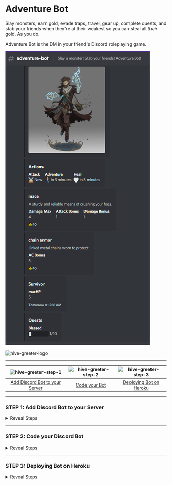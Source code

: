 # Adventure Bot

Slay monsters, earn gold, evade traps, travel, gear up, complete quests, and stab your friends when they're at their weakest so you can steal all _their_ gold. As you do.

Adventure Bot is the DM in your friend's Discord roleplaying game.

![](./images/inspect-example.png)


<img src="https://user-images.githubusercontent.com/24829816/87224966-7c89b180-c39a-11ea-93c9-5be0c46b96da.png" alt="hive-greeter-logo">

***

| ![hive-greeter-step-1](https://user-images.githubusercontent.com/24829816/87225783-641c9580-c3a0-11ea-9440-b7e931357937.png)| ![hive-greeter-step-2](https://user-images.githubusercontent.com/24829816/87225787-67178600-c3a0-11ea-9013-84afad26b5b2.png) | ![hive-greeter-step-3](https://user-images.githubusercontent.com/24829816/87225790-67b01c80-c3a0-11ea-97c6-7c4f6e089fd8.png)|
| :-: | :-: | :-: |
| [Add Discord Bot to your Server](#step-1-add-discord-bot-to-your-server) | [Code your Bot](#step-2-code-your-discord-bot) | [Deploying Bot on Heroku](#step-3-deploying-bot-on-heroku) |

***

### STEP 1: Add Discord Bot to your Server
<details>
<summary>Reveal Steps</summary>
<br>
  
| Screens | Steps |
| :---: | :-- |
| ![image](https://user-images.githubusercontent.com/24829816/87160923-cdcf6d80-c2d4-11ea-9a0b-dd489829bd70.png) | 1. Open Discord developers [portal](https://discord.com/developers/applications/)<br><br>Click `New Application` |
| ![image](https://user-images.githubusercontent.com/24829816/87163841-040eec00-c2d9-11ea-8564-75dc5d982dfa.png) | 2. Give your BOT a new name and click `Create` |
| ![image](https://user-images.githubusercontent.com/24829816/87161737-002d9a80-c2d6-11ea-9676-6c5d3c91f01f.png)| 3. Customize your bot by giving an Image and description.|
| ![image](https://user-images.githubusercontent.com/24829816/87161999-60bcd780-c2d6-11ea-85e1-7fb7fdafbfde.png)| 4. Under the `Bot` tab, click `Add Bot` |
|![image](https://user-images.githubusercontent.com/24829816/87162504-138d3580-c2d7-11ea-80dd-389fe6c1da1e.png) | 5. Set `Icon` and `Username` 
| ![image](https://user-images.githubusercontent.com/24829816/87164102-64059280-c2d9-11ea-821f-8d951886a98f.png) | 6. Go to `OAuth2` tab. <br><br>Tick the `bot` checkbox under **scopes**.<br><br>You can customize your BOT by setting the **Bot Permissions**.<br><br>Note changing the permissions updates the `link` that'll be used to invite your bot to your server. |
|![image](https://user-images.githubusercontent.com/24829816/87163479-7b904b80-c2d8-11ea-8296-05c3a952c022.png) | <b>Inviting Your Bot</b><br>when you open the link from the step above, in a new tab you'll see the following page and now you can add the bot to any of your server |

> find detailed steps [here](https://discordpy.readthedocs.io/en/latest/discord.html)

</details>

***

### STEP 2: Code your Discord Bot
<details>
<summary>Reveal Steps</summary>
<br>

1. Get your Bot's token, for this you must go back to the developer [portal](https://discord.com/developers/applications/), select your bot and go to the `Bot` tab, there you can find your Bot's `token`.
   ![image](https://user-images.githubusercontent.com/24829816/87231323-49114c00-c3c7-11ea-98b3-f81bd1b961b1.png)

2. The simplest way to code your bot would be to fork this repo and then work on `bot-template` branch.
   alternatively you can clone this repository specifically the `bot-template` branch.

   ```
   $ git clone -b bot-template --single-branch https://github.com/MidasXIV/hive-greeter.git
   ```

3. Next create an `.env` file in the root of the repository and add your `token` like so:
   ```
   token=TOKEN_WHICH_YOU_GOT_FROM_DISCORD
   ```
   the `.env` file takes in key and value pair so here the key is token, if you wish to give a different token name then make sure you update the same in `src/sonfig/secrets.ts` file, as it looks for the "token" key.
   ```
   export const DISCORD_TOKEN = process.env["token"];
   ```

4. Now it's time to install and build the project
   ```
   $ npm install
   $ npm run start
   ```
   you can view the `NPM SCRIPTS` in the `package.json` file, running the start command should build project and run the bot on http://localhost:5000/; you can modify the port in `src/index.ts` file.

5. On Successfully building and running the porject you'll see
   ```
   Server started on port 5000
   Hive Greeter has started
   ```
   You should now be able to see your Bot online in your discord Server.

6. To get you started the template consits of two commands `greet` and `time` to test your bot, go to any text channel of your server and type in `> greet`, you'll see your bot reply as such
   ![image](https://user-images.githubusercontent.com/24829816/87232040-018dbe80-c3cd-11ea-9a9e-1c7f05d60a08.png)

7. To Add more commands you must add a new class in `src/commands` folder taking into reference `greetCommand.ts` file, then you should export the class using the `src/commands/index.ts` file so you can easily import it from your `src/CommandHandler.ts`.

8. You can update the "prefix" ( `>` ) of the bot from the `src/config/botConfig.ts` file. 


</details>
  
***
  
### STEP 3: Deploying Bot on Heroku
<details>
<summary>Reveal Steps</summary>
<br>
  
1. Install [Heroku Cli](https://devcenter.heroku.com/articles/heroku-cli)
2. login with your Heroku account credentials when you run
   ```
   $ heroku login
   ```
3. Now create an app with name your-app-name by running:
   ```
   $ heroku create your-app-name
   ```
4. add a Git remote named heroku pointing to Heroku:
   ```
   $ git remote add heroku https://git.heroku.com/your-app-name.git
   ```

**Integrating Heroku with GitHub**, *This step is required if you plan on automatically deploying your bot every time you push changes to a GitHub repository*. ([detailed steps here](https://devcenter.heroku.com/articles/github-integration))

5. Select your app from the [Heroku Dashboard](https://dashboard.heroku.com/apps).
6. Go to `Deploy` tab of app, 
   * **Enabling GitHub integration**: To configure GitHub integration, you have to authenticate with GitHub. You only have to do this once per Heroku account.
   * **App Connected to Github**: you have to select the repository with your Bot.
   * **Automatic deploys**: When you enable automatic deploys for a GitHub branch, Heroku builds and deploys all pushes to that branch.
   ![image](https://user-images.githubusercontent.com/24829816/87197633-83b5ae80-c30b-11ea-95c3-1ae107f8a26c.png)

**Testing your setup**, This step is not required, but it's highly recommended. You should build your application locally to test if you've set up it correctly.
```
$ heroku local
```
The Heroku CLI will now run your app at http://localhost:5000/; if no errors are encountered, you're on the right track!

7. Go to `Settings` tab of app to set your discord bot token in `config vars` section.
   ![image](https://user-images.githubusercontent.com/24829816/87199962-a09eb180-c30c-11ea-9056-42f70d64b0d3.png)

8. **Deploying your bot** Upon reaching this step you should have:
   * developed a functioning Discord bot
   * setup your repository for Heroku deployment
   
   If all goes well, you can now deploy your app to Heroku by running:
   ```
   $ git push heroku master
   ```
   **Note**: If you have setup Automatic Deploys, you'll able to deploy your app with every commit to your master branch.

***

On completion of the above steps Heroku Cli will give you a link to your hosted app something like this:
`https://you-app.herokuapp.com`. Most often than not you'll run into issues with your first deployment as might have some dependencies in dev-dependencies or some config issues.

if you run into any issues run
```
heroku logs --tail
```
***

> find detailed steps [here](https://elements.heroku.com/buildpacks/synicalsyntax/discord.js-heroku)
</details>
